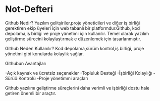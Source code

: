 # Not-Defteri

Github Nedir?
Yazılım gelitşiriler,proje yöneticileri ve diğer iş birliği gerektiren ekip üyeleri için web tabanlı bir platformdur.Github, kod depolama,iş birliği ve proje yönetimi için kullanılır. Temel olarak yazılım geliştirme sürecini kolaylaştırmak e düzenlemek için tasarlanmıştır.

Github Neden Kullanılır?
Kod depolama,sürüm kontrol,iş birliği, proje yönetimi gibi konularda kolaylık sağlar.

Githubun Avantajları

-Açık kaynak ve ücretsiz seçenekler
-Topluluk Desteği
-İşbirliği Kolaylığı
-Sürüö Kontrolü
-Proje yönetimmi araçları

Github yazılımı geliştirme süreçlerini daha verimli ve işbirliği dostu hale getiren önemli bir araçtır.
